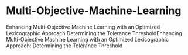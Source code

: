 # Multi-Objective-Machine-Learning
Enhancing Multi-Objective Machine Learning with an Optimized Lexicographic Approach Determining the Tolerance ThresholdEnhancing Multi-Objective Machine Learning with an Optimized Lexicographic Approach: Determining the Tolerance Threshold
